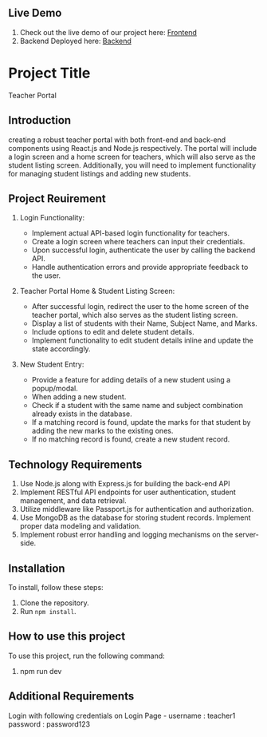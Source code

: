 ## Live Demo
1. Check out the live demo of our project here: [Frontend](https://teacherportalfrontend.netlify.app/)
2. Backend Deployed here: [Backend](https://teacherportalbackend.up.railway.app/)

# Project Title
Teacher Portal


## Introduction
creating a robust teacher portal with both front-end and back-end components using React.js and Node.js respectively. The portal will
include a login screen and a home screen for teachers, which will also serve as the student listing screen. Additionally, you will need to implement functionality for managing student listings and adding new students.

## Project Reuirement
1. Login Functionality:
   * Implement actual API-based login functionality for teachers.
   * Create a login screen where teachers can input their credentials.
   * Upon successful login, authenticate the user by calling the backend API.
   * Handle authentication errors and provide appropriate feedback to the user.

2. Teacher Portal Home & Student Listing Screen:
   * After successful login, redirect the user to the home screen of the teacher portal, which also serves as the student listing screen.
   * Display a list of students with their Name, Subject Name, and Marks.
   * Include options to edit and delete student details.
   * Implement functionality to edit student details inline and update the state accordingly.
  
3. New Student Entry:
   * Provide a feature for adding details of a new student using a popup/modal.
   * When adding a new student.
   * Check if a student with the same name and subject combination already exists in the database.
   * If a matching record is found, update the marks for that student by adding the new marks to the existing ones.
   * If no matching record is found, create a new student record.

## Technology Requirements
1. Use Node.js along with Express.js for building the back-end API
2. Implement RESTful API endpoints for user authentication, student management, and data retrieval.
3. Utilize middleware like Passport.js for authentication and authorization.
4. Use MongoDB as the database for storing student records. Implement proper data modeling and validation.
5. Implement robust error handling and logging mechanisms on the server-side.

## Installation
To install, follow these steps:

1. Clone the repository.
2. Run `npm install`.

## How to use this project
To use this project, run the following command:
1. npm run dev

## Additional Requirements
Login with following credentials on Login Page -
    username : teacher1
    password : password123
